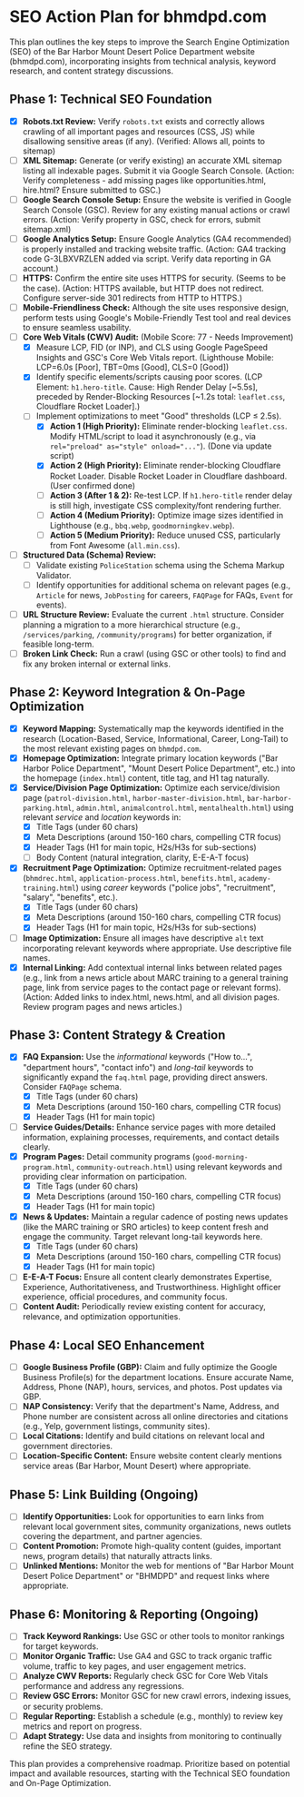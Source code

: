 # SEO Action Plan for bhmdpd.com

This plan outlines the key steps to improve the Search Engine Optimization (SEO) of the Bar Harbor Mount Desert Police Department website (bhmdpd.com), incorporating insights from technical analysis, keyword research, and content strategy discussions.

## Phase 1: Technical SEO Foundation

-   [x] **Robots.txt Review:** Verify `robots.txt` exists and correctly allows crawling of all important pages and resources (CSS, JS) while disallowing sensitive areas (if any). (Verified: Allows all, points to sitemap)
-   [ ] **XML Sitemap:** Generate (or verify existing) an accurate XML sitemap listing all indexable pages. Submit it via Google Search Console. (Action: Verify completeness - add missing pages like opportunities.html, hire.html? Ensure submitted to GSC.)
-   [ ] **Google Search Console Setup:** Ensure the website is verified in Google Search Console (GSC). Review for any existing manual actions or crawl errors. (Action: Verify property in GSC, check for errors, submit sitemap.xml)
-   [ ] **Google Analytics Setup:** Ensure Google Analytics (GA4 recommended) is properly installed and tracking website traffic. (Action: GA4 tracking code G-3LBXVRZLEN added via script. Verify data reporting in GA account.)
-   [ ] **HTTPS:** Confirm the entire site uses HTTPS for security. (Seems to be the case). (Action: HTTPS available, but HTTP does not redirect. Configure server-side 301 redirects from HTTP to HTTPS.)
-   [ ] **Mobile-Friendliness Check:** Although the site uses responsive design, perform tests using Google's Mobile-Friendly Test tool and real devices to ensure seamless usability.
-   [ ] **Core Web Vitals (CWV) Audit:** (Mobile Score: 77 - Needs Improvement)
    -   [x] Measure LCP, FID (or INP), and CLS using Google PageSpeed Insights and GSC's Core Web Vitals report. (Lighthouse Mobile: LCP=6.0s [Poor], TBT=0ms [Good], CLS=0 [Good])
    -   [x] Identify specific elements/scripts causing poor scores. (LCP Element: `h1.hero-title`. Cause: High Render Delay [~5.5s], preceded by Render-Blocking Resources [~1.2s total: `leaflet.css`, Cloudflare Rocket Loader].)
    -   [ ] Implement optimizations to meet "Good" thresholds (LCP ≤ 2.5s).
        - [x] **Action 1 (High Priority):** Eliminate render-blocking `leaflet.css`. Modify HTML/script to load it asynchronously (e.g., via `rel="preload" as="style" onload="..."`). (Done via update script)
        - [x] **Action 2 (High Priority):** Eliminate render-blocking Cloudflare Rocket Loader. Disable Rocket Loader in Cloudflare dashboard. (User confirmed done)
        - [ ] **Action 3 (After 1 & 2):** Re-test LCP. If `h1.hero-title` render delay is still high, investigate CSS complexity/font rendering further.
        - [ ] **Action 4 (Medium Priority):** Optimize image sizes identified in Lighthouse (e.g., `bbq.webp`, `goodmorningkev.webp`).
        - [ ] **Action 5 (Medium Priority):** Reduce unused CSS, particularly from Font Awesome (`all.min.css`).
-   [ ] **Structured Data (Schema) Review:**
    -   [ ] Validate existing `PoliceStation` schema using the Schema Markup Validator.
    -   [ ] Identify opportunities for additional schema on relevant pages (e.g., `Article` for news, `JobPosting` for careers, `FAQPage` for FAQs, `Event` for events).
-   [ ] **URL Structure Review:** Evaluate the current `.html` structure. Consider planning a migration to a more hierarchical structure (e.g., `/services/parking`, `/community/programs`) for better organization, if feasible long-term.
-   [ ] **Broken Link Check:** Run a crawl (using GSC or other tools) to find and fix any broken internal or external links.

## Phase 2: Keyword Integration & On-Page Optimization

-   [x] **Keyword Mapping:** Systematically map the keywords identified in the research (Location-Based, Service, Informational, Career, Long-Tail) to the most relevant existing pages on `bhmdpd.com`.
-   [x] **Homepage Optimization:** Integrate primary location keywords ("Bar Harbor Police Department", "Mount Desert Police Department", etc.) into the homepage (`index.html`) content, title tag, and H1 tag naturally.
-   [x] **Service/Division Page Optimization:** Optimize each service/division page (`patrol-division.html`, `harbor-master-division.html`, `bar-harbor-parking.html`, `admin.html`, `animalcontrol.html`, `mentalhealth.html`) using relevant *service* and *location* keywords in:
    -   [x] Title Tags (under 60 chars)
    -   [x] Meta Descriptions (around 150-160 chars, compelling CTR focus)
    -   [x] Header Tags (H1 for main topic, H2s/H3s for sub-sections)
    -   [ ] Body Content (natural integration, clarity, E-E-A-T focus)
-   [x] **Recruitment Page Optimization:** Optimize recruitment-related pages (`bhmdrec.html`, `application-process.html`, `benefits.html`, `academy-training.html`) using *career* keywords ("police jobs", "recruitment", "salary", "benefits", etc.).
    -   [x] Title Tags (under 60 chars)
    -   [x] Meta Descriptions (around 150-160 chars, compelling CTR focus)
    -   [x] Header Tags (H1 for main topic, H2s/H3s for sub-sections)
-   [ ] **Image Optimization:** Ensure all images have descriptive `alt` text incorporating relevant keywords where appropriate. Use descriptive file names.
-   [x] **Internal Linking:** Add contextual internal links between related pages (e.g., link from a news article about MARC training to a general training page, link from service pages to the contact page or relevant forms). (Action: Added links to index.html, news.html, and all division pages. Review program pages and news articles.)

## Phase 3: Content Strategy & Creation

-   [x] **FAQ Expansion:** Use the *informational* keywords ("How to...", "department hours", "contact info") and *long-tail* keywords to significantly expand the `faq.html` page, providing direct answers. Consider `FAQPage` schema.
    -   [x] Title Tags (under 60 chars)
    -   [x] Meta Descriptions (around 150-160 chars, compelling CTR focus)
    -   [x] Header Tags (H1 for main topic)
-   [ ] **Service Guides/Details:** Enhance service pages with more detailed information, explaining processes, requirements, and contact details clearly.
-   [x] **Program Pages:** Detail community programs (`good-morning-program.html`, `community-outreach.html`) using relevant keywords and providing clear information on participation.
    -   [x] Title Tags (under 60 chars)
    -   [x] Meta Descriptions (around 150-160 chars, compelling CTR focus)
    -   [x] Header Tags (H1 for main topic)
-   [x] **News & Updates:** Maintain a regular cadence of posting news updates (like the MARC training or SRO articles) to keep content fresh and engage the community. Target relevant long-tail keywords here.
    -   [x] Title Tags (under 60 chars)
    -   [x] Meta Descriptions (around 150-160 chars, compelling CTR focus)
    -   [x] Header Tags (H1 for main topic)
-   [ ] **E-E-A-T Focus:** Ensure all content clearly demonstrates Expertise, Experience, Authoritativeness, and Trustworthiness. Highlight officer experience, official procedures, and community focus.
-   [ ] **Content Audit:** Periodically review existing content for accuracy, relevance, and optimization opportunities.

## Phase 4: Local SEO Enhancement

-   [ ] **Google Business Profile (GBP):** Claim and fully optimize the Google Business Profile(s) for the department locations. Ensure accurate Name, Address, Phone (NAP), hours, services, and photos. Post updates via GBP.
-   [ ] **NAP Consistency:** Verify that the department's Name, Address, and Phone number are consistent across all online directories and citations (e.g., Yelp, government listings, community sites).
-   [ ] **Local Citations:** Identify and build citations on relevant local and government directories.
-   [ ] **Location-Specific Content:** Ensure website content clearly mentions service areas (Bar Harbor, Mount Desert) where appropriate.

## Phase 5: Link Building (Ongoing)

-   [ ] **Identify Opportunities:** Look for opportunities to earn links from relevant local government sites, community organizations, news outlets covering the department, and partner agencies.
-   [ ] **Content Promotion:** Promote high-quality content (guides, important news, program details) that naturally attracts links.
-   [ ] **Unlinked Mentions:** Monitor the web for mentions of "Bar Harbor Mount Desert Police Department" or "BHMDPD" and request links where appropriate.

## Phase 6: Monitoring & Reporting (Ongoing)

-   [ ] **Track Keyword Rankings:** Use GSC or other tools to monitor rankings for target keywords.
-   [ ] **Monitor Organic Traffic:** Use GA4 and GSC to track organic traffic volume, traffic to key pages, and user engagement metrics.
-   [ ] **Analyze CWV Reports:** Regularly check GSC for Core Web Vitals performance and address any regressions.
-   [ ] **Review GSC Errors:** Monitor GSC for new crawl errors, indexing issues, or security problems.
-   [ ] **Regular Reporting:** Establish a schedule (e.g., monthly) to review key metrics and report on progress.
-   [ ] **Adapt Strategy:** Use data and insights from monitoring to continually refine the SEO strategy.

This plan provides a comprehensive roadmap. Prioritize based on potential impact and available resources, starting with the Technical SEO foundation and On-Page Optimization.
